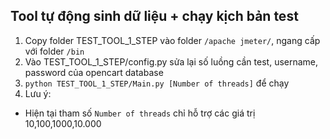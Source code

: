 ## Tool tự động sinh dữ liệu  + chạy kịch bản test
1. Copy folder TEST_TOOL_1_STEP vào folder `/apache jmeter/`, ngang cấp với folder `/bin`
2. Vào TEST_TOOL_1_STEP/config.py sửa lại số luồng cần test, username, password của opencart database
3. `python TEST_TOOL_1_STEP/Main.py [Number of threads]` để chạy
4. Lưu ý:
- Hiện tại tham số `Number of threads` chỉ hỗ trợ các giá trị 10,100,1000,10.000
